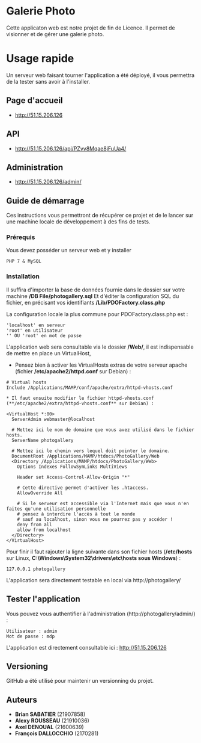 

# Galerie Photo

Cette applicaton web est notre projet de fin de Licence.
Il permet de visionner et de gérer une galerie photo.

# Usage rapide

Un serveur web faisant tourner l'application a été déployé, il vous permettra de la tester sans avoir à l'installer.

## Page d'accueil

- http://51.15.206.126

## API

- http://51.15.206.126/api/PZvv8Mqae8jFuUa4/

## Administration

- http://51.15.206.126/admin/

## Guide de démarrage
Ces instructions vous permettront de récupérer ce projet et de le lancer sur une machine locale de développement à des fins de tests.

### Prérequis

Vous devez posséder un serveur web et y installer

```
PHP 7 & MySQL
```

### Installation

Il suffira d'importer la base de données fournie dans le dossier sur votre machine  **/DB File/photogallery.sql**
Et d'éditer la configuration SQL du fichier, en précisant vos identifiants **/Lib/PDOFactory.class.php**

La configuration locale la plus commune pour PDOFactory.class.php est :

```
'localhost' en serveur
'root' en utilisateur
'' OU 'root' en mot de passe
```
L'application web sera consultable via le dossier **/Web/**, il est indispensable  de mettre en place un VirtualHost,

* Pensez bien à activer les VirtualHosts extras de votre serveur apache (fichier **/etc/apache2/httpd.conf** sur Debian) :

```
# Virtual hosts
Include /Applications/MAMP/conf/apache/extra/httpd-vhosts.conf

* Il faut ensuite modifier le fichier httpd-vhosts.conf (**/etc/apache2/extra/httpd-vhosts.conf** sur Debian) :

```
```
<VirtualHost *:80>
  ServerAdmin webmaster@localhost

  # Mettez ici le nom de domaine que vous avez utilisé dans le fichier hosts.
  ServerName photogallery

  # Mettez ici le chemin vers lequel doit pointer le domaine.
  DocumentRoot /Applications/MAMP/htdocs/PhotoGallery/Web
  <Directory /Applications/MAMP/htdocs/PhotoGallery/Web>
    Options Indexes FollowSymLinks MultiViews

    Header set Access-Control-Allow-Origin "*"

    # Cette directive permet d'activer les .htaccess.
    AllowOverride All

    # Si le serveur est accessible via l'Internet mais que vous n'en faites qu'une utilisation personnelle
    # pensez à interdire l'accès à tout le monde
    # sauf au localhost, sinon vous ne pourrez pas y accéder !
    deny from all
    allow from localhost
  </Directory>
</VirtualHost>
```
Pour finir il faut rajouter la ligne suivante dans son fichier hosts (**/etc/hosts** sur Linux, **C:\Windows\System32\drivers\etc\hosts sous Windows**)  :

```
127.0.0.1 photogallery
```
L'application sera directement testable en local via http://photogallery/
## Tester l'application

Vous pouvez vous authentifier à l'administration (http://photogallery/admin/)  :
```
Utilisateur : admin
Mot de passe : mdp
```

L'application est directement consultable ici : http://51.15.206.126

## Versioning

GitHub a été utilisé pour maintenir un versionning du projet.

## Auteurs

- **Brian SABATIER**  (21907858)
- **Alexy ROUSSEAU** (21910036)
- **Axel DENOUAL** (21600639)
- **François DALLOCCHIO** (2170281)